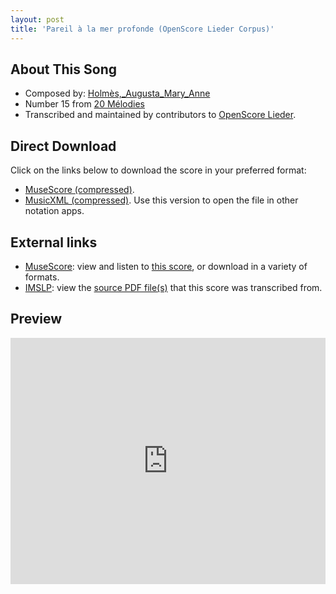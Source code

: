 ```yaml
---
layout: post
title: 'Pareil à la mer profonde (OpenScore Lieder Corpus)'
---
```


## About This Song

- Composed by: [Holmès,_Augusta_Mary_Anne](https://fourscoreandmore.org/openscore/lieder/Holmès,_Augusta_Mary_Anne)
- Number 15 from [20 Mélodies](https://fourscoreandmore.org/openscore/lieder/Holmès,_Augusta_Mary_Anne/20_Mélodies)
- Transcribed and maintained by contributors to [OpenScore Lieder].

[OpenScore Lieder]: https://musescore.com/openscore-lieder-corpus

## Direct Download

Click on the links below to download the score in your preferred format:
- [MuseScore (compressed)](https://github.com/openscore/lieder/blob/main/scores/Holmès,_Augusta_Mary_Anne/20_Mélodies/15_Pareil_à_la_mer_profonde/lc5986508.mscz?raw=true).
- [MusicXML (compressed)](https://github.com/openscore/lieder/blob/main/scores/Holmès,_Augusta_Mary_Anne/20_Mélodies/15_Pareil_à_la_mer_profonde/lc5986508.mxl?raw=true). Use this version to open the file in other notation apps.

## External links

- [MuseScore]: view and listen to [this score][MuseScore], or download in a variety of formats.
- [IMSLP]: view the [source PDF file(s)][IMSLP] that this score was transcribed from.

[MuseScore]: https://musescore.com/score/5986508
[IMSLP]: https://imslp.org/wiki/Special:ReverseLookup/295514

## Preview

<iframe width="100%" height="394" src="https://musescore.com/openscore-lieder-corpus/scores/5986508/embed" frameborder="0" allowfullscreen allow="autoplay; fullscreen"></iframe>
